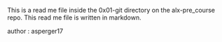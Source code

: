 This is a read me file inside the 0x01-git directory on the alx-pre_course repo.
This read me file is written in markdown.

author : asperger17
